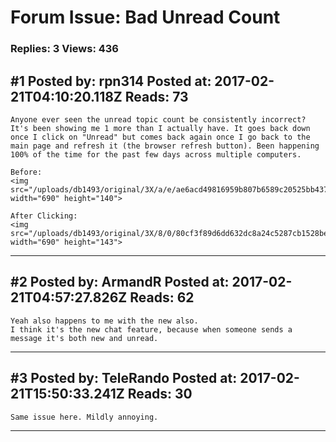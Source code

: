 # Forum Issue: Bad Unread Count

### Replies: 3 Views: 436

## \#1 Posted by: rpn314 Posted at: 2017-02-21T04:10:20.118Z Reads: 73

```
Anyone ever seen the unread topic count be consistently incorrect? It's been showing me 1 more than I actually have. It goes back down once I click on "Unread" but comes back again once I go back to the main page and refresh it (the browser refresh button). Been happening 100% of the time for the past few days across multiple computers.

Before:
<img src="/uploads/db1493/original/3X/a/e/ae6acd49816959b807b6589c20525bb437fb7280.png" width="690" height="140">

After Clicking:
<img src="/uploads/db1493/original/3X/8/0/80cf3f89d6dd632dc8a24c5287cb1528be59af51.png" width="690" height="143">
```

---
## \#2 Posted by: ArmandR Posted at: 2017-02-21T04:57:27.826Z Reads: 62

```
Yeah also happens to me with the new also.
I think it's the new chat feature, because when someone sends a message it's both new and unread.
```

---
## \#3 Posted by: TeleRando Posted at: 2017-02-21T15:50:33.241Z Reads: 30

```
Same issue here. Mildly annoying.
```

---

